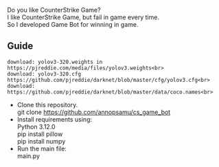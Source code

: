 Do you like CounterStrike Game? <br>
I like CounterStrike Game, but fail in game every time. <br>
So I developed Game Bot for winning in game. <br>
## Guide<br>
    download: yolov3-320.weights in https://pjreddie.com/media/files/yolov3.weights<br>
    download: yolov3-320.cfg https://github.com/pjreddie/darknet/blob/master/cfg/yolov3.cfg<br>
    download: https://github.com/pjreddie/darknet/blob/master/data/coco.names<br>
- Clone this repository.<br>
    git clone https://github.com/annopsamu/cs_game_bot<br>
- Install requirements using:<br>
    Python 3.12.0<br>
    pip install pillow<br>
    pip install numpy<br>
- Run the main file:<br>
    main.py<br>
